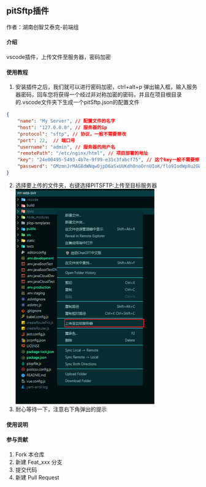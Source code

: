<!--
 * @Author: “wuziyang” “764401855@qq.com”
 * @Date: 2023-03-31 11:32:54
 * @LastEditors: “wuziyang” “764401855@qq.com”
 * @LastEditTime: 2023-04-19 21:04:14
 * @FilePath: \pitsftp\README.md
 * @Description: 这是默认设置,请设置`customMade`, 打开koroFileHeader查看配置 进行设置: https://github.com/OBKoro1/koro1FileHeader/wiki/%E9%85%8D%E7%BD%AE
-->
## pitSftp插件
作者：湖南创智艾泰克-前端组
#### 介绍
vscode插件，上传文件至服务器，密码加密
#### 使用教程

1.  安装插件之后，我们就可以进行密码加密，ctrl+alt+p 弹出输入框，输入服务器密码，回车您将获得一个经过非对称加密的密码，并且在项目根目录的.vscode文件夹下生成一个pitSftp.json的配置文件
``` json
{
    "name": "My Server", // 配置文件的名字
    "host": "127.0.0.0", // 服务器的ip
    "protocol": "sftp", // 协议，一般不需要修改
    "port": 22,  // 端口号
    "username": "admin", // 服务器的用户名
    "remotePath": "/etc/nginx/html", // 项目部署的地址
    "key": "24e00495-5493-4b7e-9f99-e31c3fabcf75", // 这个key一般不需要修改，自动生成，用于识别公钥与私钥的存放路径
    "password": "GMzmnJrMAG8dWNqwOjpD6aSxUUKdhOnoOrnUIoK/flo9IodWp8u2GWx42BUE0OZ6dU1FTDvkuGF3Hf2ji3yuhw==" // 加密后的密码
}

```
2.  选择要上传的文件夹，右键选择PITSFTP:上传至目标服务器
![Image text](./img/youjian.png)
3.  耐心等待一下，注意右下角弹出的提示

#### 使用说明



#### 参与贡献

1.  Fork 本仓库
2.  新建 Feat_xxx 分支
3.  提交代码
4.  新建 Pull Request

